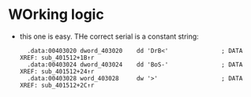 # WOrking logic
* this one is easy. THe correct serial is a constant string:
  ```
    .data:00403020 dword_403020    dd 'DrB<'               ; DATA XREF: sub_401512+1B↑r
    .data:00403024 dword_403024    dd 'BoS-'               ; DATA XREF: sub_401512+24↑r
    .data:00403028 word_403028     dw '>'                  ; DATA XREF: sub_401512+2C↑r       
  ```